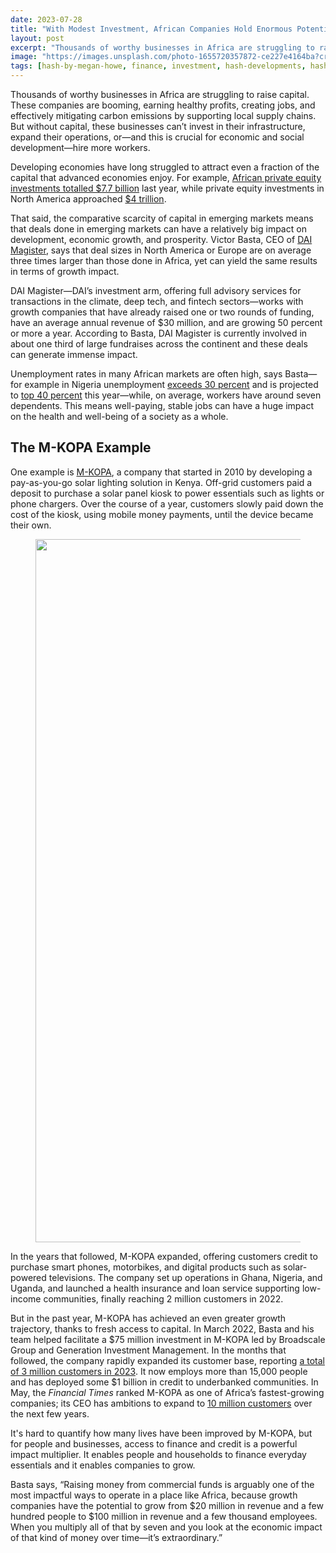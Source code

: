 ```yaml
---
date: 2023-07-28
title: "With Modest Investment, African Companies Hold Enormous Potential for Growth"
layout: post
excerpt: "Thousands of worthy businesses in Africa are struggling to raise capital. Developing economies have long struggled to attract even a fraction of the capital that advanced economies enjoy."
image: "https://images.unsplash.com/photo-1655720357872-ce227e4164ba?crop=entropy&cs=tinysrgb&fit=max&fm=jpg&ixid=M3wxMTc3M3wwfDF8c2VhcmNofDN8fGFmcmljYW4lMjBjZW98ZW58MHx8fHwxNjg2OTMxNTY3fDA&ixlib=rb-4.0.3&q=80&w=2000"
tags: [hash-by-megan-howe, finance, investment, hash-developments, hash-featured]
---
```

<p>Thousands of worthy businesses in Africa are struggling to raise capital. These companies are booming, earning healthy profits, creating jobs, and effectively mitigating carbon emissions by supporting local supply chains. But without capital, these businesses can’t invest in their infrastructure, expand their operations, or—and this is crucial for economic and social development—hire more workers.</p><p>Developing economies have long struggled to attract even a fraction of the capital that advanced economies enjoy. For example, <a href="https://www.spglobal.com/marketintelligence/en/news-insights/latest-news-headlines/african-private-equity-activity-surges-to-5-year-high-in-2022-74187281?ref=pubs.ghost.io">African private equity investments totalled $7.7 billion</a> last year, while private equity investments in North America approached <a href="https://www.mckinsey.com/industries/private-equity-and-principal-investors/our-insights/mckinseys-private-markets-annual-review?ref=pubs.ghost.io#/">$4 trillion</a>.</p><p>That said, the comparative scarcity of capital in emerging markets means that deals done in emerging markets can have a relatively big impact on development, economic growth, and prosperity. <a>Victor Basta, CEO of </a><a href="https://www.daimagister.com/?ref=pubs.ghost.io">DAI Magister</a>, says that deal sizes in North America or Europe are on average three times larger than those done in Africa, yet can yield the same results in terms of growth impact.</p><p>DAI Magister—DAI’s investment arm, offering full advisory services for transactions in the climate, deep tech, and fintech sectors—works with growth companies that have already raised one or two rounds of funding, have an average annual revenue of $30 million, and are growing 50 percent or more a year. According to Basta, DAI Magister is currently involved in about one third of large fundraises across the continent and these deals can generate immense impact.</p><p>Unemployment rates in many African markets are often high, says Basta—for example in Nigeria unemployment <a href="https://www.nigerianstat.gov.ng/?ref=pubs.ghost.io">exceeds 30 percent</a> and is projected to <a href="https://assets.kpmg.com/content/dam/kpmg/xx/pdf/2023/03/kpmg-global-economic-outlook-h1-2023-report.pdf?ref=pubs.ghost.io">top 40 percent</a> this year—while, on average, workers have around seven dependents. This means well-paying, stable jobs can have a huge impact on the health and well-being of a society as a whole.</p><h2 id="the-m-kopa-example">The M-KOPA Example</h2><p>One example is <a href="https://m-kopa.com/?ref=pubs.ghost.io">M-KOPA</a>, a company that started in 2010 by developing a pay-as-you-go solar lighting solution in Kenya. Off-grid customers paid a deposit to purchase a solar panel kiosk to power essentials such as lights or phone chargers. Over the course of a year, customers slowly paid down the cost of the kiosk, using mobile money payments, until the device became their own.</p><figure class="kg-card kg-image-card"><img src="/assets/images/2023/06/Energy_Credit-Azuri-Technologies_Kids_electricity.jpg" class="kg-image" alt loading="lazy" width="1652" height="1125" srcset="/assets/images/size/w600/2023/06/Energy_Credit-Azuri-Technologies_Kids_electricity.jpg 600w, /assets/images/size/w1000/2023/06/Energy_Credit-Azuri-Technologies_Kids_electricity.jpg 1000w, /assets/images/size/w1600/2023/06/Energy_Credit-Azuri-Technologies_Kids_electricity.jpg 1600w, /assets/images/2023/06/Energy_Credit-Azuri-Technologies_Kids_electricity.jpg 1652w" sizes="(min-width: 720px) 720px"></figure><p>In the years that followed, M-KOPA expanded, offering customers credit to purchase smart phones, motorbikes, and digital products such as solar-powered televisions. The company set up operations in Ghana, Nigeria, and Uganda, and launched a health insurance and loan service supporting low-income communities, finally reaching 2 million customers in 2022.</p><p>But in the past year, M-KOPA has achieved an even greater growth trajectory, thanks to fresh access to capital. In March 2022, Basta and his team helped facilitate a $75 million investment in M-KOPA led by Broadscale Group and Generation Investment Management. In the months that followed, the company rapidly expanded its customer base, reporting <a href="https://m-kopa.com/about/?ref=pubs.ghost.io">a total of 3 million customers in 2023</a>. It now employs more than 15,000 people and has deployed some $1 billion in credit to underbanked communities. In May, the <em>Financial Times</em> ranked M-KOPA as one of Africa’s fastest-growing companies; its CEO has ambitions to expand to <a href="https://ventureburn.com/2022/03/broadscale-group-and-generation-investment-management-take-m-kopa-to-100m/?ref=pubs.ghost.io">10 million customers</a> over the next few years.</p><p>It's hard to quantify how many lives have been improved by M-KOPA, but for people and businesses, access to finance and credit is a powerful impact multiplier. It enables people and households to finance everyday essentials and it enables companies to grow.</p><p>Basta says, “Raising money from commercial funds is arguably one of the most impactful ways to operate in a place like Africa, because growth companies have the potential to grow from $20 million in revenue and a few hundred people to $100 million in revenue and a few thousand employees. When you multiply all of that by seven and you look at the economic impact of that kind of money over time—it’s extraordinary.”</p>
  
